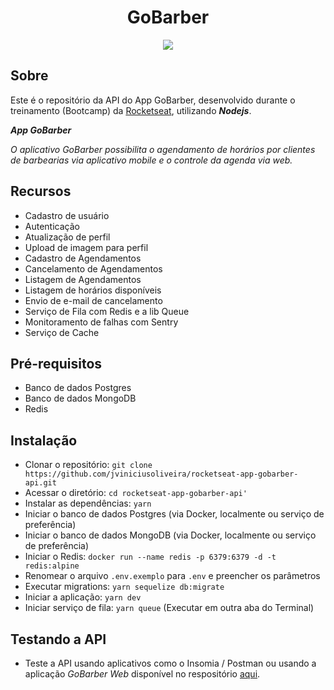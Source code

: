 <h1 align="center">
    GoBarber
</h1>

<p align="center">
  <img src="https://github.com/jviniciusoliveira/rocketseat-app-gobarber-api/blob/master/.github/logo.PNG" />
</p>

## **Sobre**

Este é o repositório da API do App GoBarber, desenvolvido durante o treinamento (Bootcamp) da [Rocketseat](https://rocketseat.com.br/), utilizando **_Nodejs_**.

_**App GoBarber**_

_O aplicativo GoBarber possibilita o agendamento de horários por clientes de barbearias via aplicativo mobile e o controle da agenda via web._

## **Recursos**

- Cadastro de usuário
- Autenticação
- Atualização de perfil
- Upload de imagem para perfil
- Cadastro de Agendamentos
- Cancelamento de Agendamentos
- Listagem de Agendamentos
- Listagem de horários disponíveis
- Envio de e-mail de cancelamento
- Serviço de Fila com Redis e a lib Queue
- Monitoramento de falhas com Sentry
- Serviço de Cache

## **Pré-requisitos**

- Banco de dados Postgres
- Banco de dados MongoDB
- Redis

## **Instalação**

- Clonar o repositório: `git clone https://github.com/jviniciusoliveira/rocketseat-app-gobarber-api.git`
- Acessar o diretório: `cd rocketseat-app-gobarber-api'`
- Instalar as dependências: `yarn`
- Iniciar o banco de dados Postgres (via Docker, localmente ou serviço de preferência)
- Iniciar o banco de dados MongoDB (via Docker, localmente ou serviço de preferência)
- Iniciar o Redis: `docker run --name redis -p 6379:6379 -d -t redis:alpine`
- Renomear o arquivo `.env.exemplo` para `.env` e preencher os parâmetros
- Executar migrations: `yarn sequelize db:migrate`
- Iniciar a aplicação: `yarn dev`
- Iniciar serviço de fila: `yarn queue` (Executar em outra aba do Terminal)

## **Testando a API**

- Teste a API usando aplicativos como o Insomia / Postman ou usando a aplicação _GoBarber Web_ disponível no respositório [aqui](https://github.com/jviniciusoliveira/rocketseat-app-gobarber-web).
